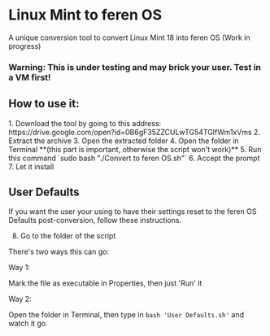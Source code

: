 # Linux Mint to feren OS
A unique conversion tool to convert Linux Mint 18 into feren OS (Work in progress)
<h3>Warning: This is under testing and may brick your user. Test in a VM first!</h3>

<h2>How to use it:</h2>
1. Download the tool by going to this address: https://drive.google.com/open?id=0B6gF35ZZCULwTG54TGlfWm1xVms
2. Extract the archive
3. Open the extracted folder
4. Open the folder in Terminal **(this part is important, otherwise the script won't work)**
5. Run this command `sudo bash "./Convert to feren OS.sh"`
6. Accept the prompt
7. Let it install

<h2>User Defaults</h2>
If you want the user your using to have their settings reset to the feren OS Defaults post-conversion, follow these instructions.

8. Go to the folder of the script

There's two ways this can go:

Way 1:

Mark the file as executable in Properties, then just 'Run' it

Way 2:

Open the folder in Terminal, then type in `bash 'User Defaults.sh'` and watch it go.
